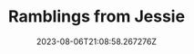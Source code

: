 ---
title: "Ramblings from Jessie"
category: "IndieWeb & Personal Blogs"
site_url: https://blog.jessfraz.com/
feed_url: https://blog.jessfraz.com/index.xml
date: 2023-08-06T21:08:58.267276Z
domain: blog.jessfraz.com

---